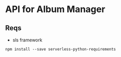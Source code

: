 # API for Album Manager

## Reqs

* sls framework

```
npm install --save serverless-python-requirements
```